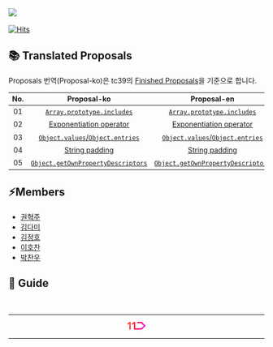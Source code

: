 
<img src="https://capsule-render.vercel.app/api?type=waving&color=gradient&height=200&section=header&text=TC39&nbsp;proposals-ko&fontSize=60" />

[![Hits](https://hits.seeyoufarm.com/api/count/incr/badge.svg?url=https://github.com/11st-corp/tc39-ko%2F&count_bg=%23B42CFD&title_bg=%23555555&icon=&icon_color=%23E7E7E7&title=hits&edge_flat=false)](https://hits.seeyoufarm.com)

## 📚 Translated Proposals

Proposals 번역(Proposal-ko)은 tc39의 [Finished Proposals](https://github.com/tc39/proposals/blob/main/finished-proposals.md)을 기준으로 합니다.


| No. | Proposal-ko | Proposal-en | Author | Date |
| :-: | :---------: | :---: | :--------: | :--------: |
|01|[`Array.prototype.includes`]("#") | [`Array.prototype.includes`](https://github.com/tc39/proposal-Array.prototype.includes) | 권혁주 | 23.03.16
|02|[Exponentiation operator]("#") | [Exponentiation operator](https://github.com/tc39/proposal-exponentiation-operator)  | 김다미 | 23.03.16
|03|[`Object.values`/`Object.entries`]("#") | [`Object.values`/`Object.entries`](https://github.com/tc39/proposal-object-values-entries) | 김정호 | 23.03.16
|04|[String padding]("#") | [String padding](https://github.com/tc39/proposal-string-pad-start-end) | 이호찬 | 23.03.16
|05|[`Object.getOwnPropertyDescriptors`]("#") | [`Object.getOwnPropertyDescriptors`](https://github.com/tc39/proposal-object-getownpropertydescriptors) | 박찬우 | 23.03.16
 
## ⚡️Members

- [권혁주](https://github.com/huckjoo)
- [김다미](https://github.com/damilog)
- [김정호](https://github.com/Hoya-kim)
- [이호찬](https://github.com/hochan222)
- [박찬우](https://github.com/chanuuuuu)


## 👣 Guide


<br />

<hr />
<p align="center">
    <img width="7%" alt="_2021-05-12__1 58 58" src="https://raw.githubusercontent.com/11st-corp/.github/main/profile/img/11st_logo.png?raw=true">
</p>
<hr />
